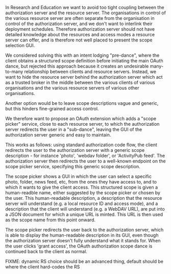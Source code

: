In Research and Education we want to avoid too tight coupling between the authorization server and the resource server.
The organisations in control of the various resource server are often separate from the organisation in control of the authorization server, and we don't want to interlink their deployment schedules.
Therefore authorization server should not have detailed knowledge about the resources and access modes a resource server can offer, and is therefore not well placed to present the scope selection GUI.

We considered solving this with an intent lodging "pre-dance", where the client obtains a structured scope definition before initiating the main OAuth dance, but rejected this approach because it creates an undesirable many-to-many relationship between clients and resource servers. Instead, we want to hide the resource server behind the authorization server which act as a trusted broker in the middle between the various clients of various organisations and the various resource servers of various other organisations.

Another option would be to leave scope descriptions vague and generic, but this hinders fine-grained access control.

We therefore want to propose an OAuth extension which adds a "scope picker" service, close to each resource server, to which the authorization server redirects the user in a "sub-dance", leaving the GUI of the authorization server generic and easy to maintain.

This works as follows: using standard authorization code flow, the client redirects the user to the authorization server with a generic scope description  - for instance 'photo', 'webdav folder', or 'ActivityPub feed'. The authorization server then redirects the user to a well-known endpoint on the scope picker service, specifying this generic scope description.

The scope picker shows a GUI in which the user can select a specific photo, folder, news feed, etc, from the ones they have access to, and to which it wants to give the client access. This structured scope is given a human-readble name, either suggested by the scope picker or chosen by the user. This human-readable description, a description that the resource server will understand (e.g. a local resource ID and access mode), and a description that the client will understand (e.g. a WebDAV URL), are put into a JSON document for which a unique URL is minted. This URL is then used as the scope name from this point onward.

The scope picker redirects the user back to the authorization server, which is able to display the human-readable description in its GUI, even though the authorization server doesn't fully understand what it stands for. When the user clicks 'grant access', the OAuth authorization scope dance is continued back to the client as normal.


FIXME: dynamic RS choice should be an advanced thing, default should be where the client hard-codes the RS
